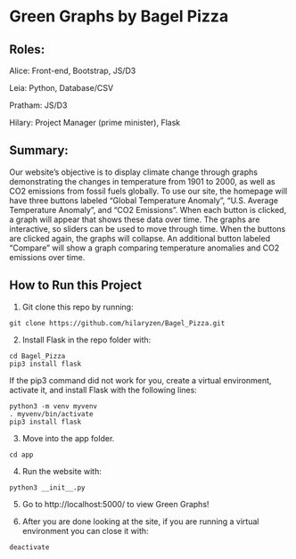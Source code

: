 # Green Graphs by Bagel Pizza

## Roles:

Alice: Front-end, Bootstrap, JS/D3

Leia: Python, Database/CSV

Pratham: JS/D3

Hilary: Project Manager (prime minister), Flask

## Summary:

Our website’s objective is to display climate change through graphs demonstrating the changes in temperature from 1901 to 2000, as well as CO2 emissions from fossil fuels globally. To use our site, the homepage will have three buttons labeled “Global Temperature Anomaly”, “U.S. Average Temperature Anomaly”, and “CO2 Emissions”. When each button is clicked, a graph will appear that shows these data over time. The graphs are interactive, so sliders can be used to move through time. When the buttons are clicked again, the graphs will collapse. An additional button labeled “Compare” will show a graph comparing temperature anomalies and CO2 emissions over time.

## How to Run this Project

1. Git clone this repo by running:

```
git clone https://github.com/hilaryzen/Bagel_Pizza.git
```

2. Install Flask in the repo folder with:

```
cd Bagel_Pizza
pip3 install flask
```

If the pip3 command did not work for you, create a virtual environment, activate it, and install Flask with the following lines:

```
python3 -m venv myvenv
. myvenv/bin/activate
pip3 install flask
```

3. Move into the app folder.

```
cd app
```

4. Run the website with:

```
python3 __init__.py
```

5. Go to http://localhost:5000/ to view Green Graphs!

6. After you are done looking at the site, if you are running a virtual environment you can close it with:

```
deactivate
```
